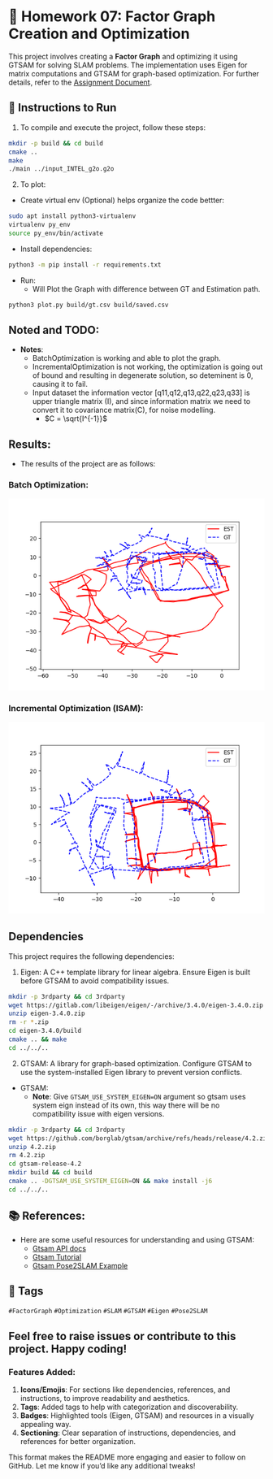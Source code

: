 # 📝 Homework 07: Factor Graph Creation and Optimization

This project involves creating a **Factor Graph** and optimizing it using GTSAM for solving SLAM problems. The implementation uses Eigen for matrix computations and GTSAM for graph-based optimization. For further details, refer to the [Assignment Document](NA568_HW7_W22.pdf).

## 🚀 Instructions to Run
1. To compile and execute the project, follow these steps:

```sh
mkdir -p build && cd build
cmake ..
make
./main ../input_INTEL_g2o.g2o
```
2. To plot:
* Create virtual env (Optional) helps organize the code bettter:
```sh
sudo apt install python3-virtualenv
virtualenv py_env
source py_env/bin/activate
```
* Install dependencies:
```sh
python3 -m pip install -r requirements.txt
```
* Run:
    - Will Plot the Graph with difference between GT and Estimation path. 
```sh
python3 plot.py build/gt.csv build/saved.csv
```
## Noted and TODO:
* **Notes**: 
    - BatchOptimization is working and able to plot the graph.
    - IncrementalOptimization is not working, the optimization is going out of bound and resulting in degenerate solution, so deteminent is 0, causing it to fail.
    - Input dataset the information vector [q11,q12,q13,q22,q23,q33] is upper triangle matrix (I), and since information matrix we need to convert it to covariance matrix(C), for noise modelling.
        - $C = \sqrt{I^{-1}}$

## Results:
* The results of the project are as follows:
### **Batch Optimization**:
![](assets/BOPlot.png)

### **Incremental Optimization (ISAM)**:
![](assets/IOplot.png)

## Dependencies
This project requires the following dependencies:

1. Eigen: A C++ template library for linear algebra. Ensure Eigen is built before GTSAM to avoid compatibility issues.
```sh
mkdir -p 3rdparty && cd 3rdparty
wget https://gitlab.com/libeigen/eigen/-/archive/3.4.0/eigen-3.4.0.zip
unzip eigen-3.4.0.zip
rm -r *.zip
cd eigen-3.4.0/build
cmake .. && make
cd ../../..
```

2. GTSAM: A library for graph-based optimization. Configure GTSAM to use the system-installed Eigen library to prevent version conflicts.

* GTSAM:
    - **Note**: Give `GTSAM_USE_SYSTEM_EIGEN=ON` argument so gtsam uses system eign instead of its own, this way there will be no compatibility issue with eigen versions.
```sh
mkdir -p 3rdparty && cd 3rdparty
wget https://github.com/borglab/gtsam/archive/refs/heads/release/4.2.zip
unzip 4.2.zip
rm 4.2.zip
cd gtsam-release-4.2
mkdir build && cd build
cmake .. -DGTSAM_USE_SYSTEM_EIGEN=ON && make install -j6
cd ../../..

```

## 📚 References:
* Here are some useful resources for understanding and using GTSAM:
    - [Gtsam API docs](https://gtsam.org/doxygen/a01616.html)
    - [Gtsam Tutorial](https://gtsam.org/tutorials/intro.html)
    - [Gtsam Pose2SLAM Example](https://github.com/borglab/gtsam/blob/develop/examples/Pose2SLAMExample.cpp)

## 🔖 Tags
`#FactorGraph` `#Optimization` `#SLAM` `#GTSAM` `#Eigen` `#Pose2SLAM`

## Feel free to raise issues or contribute to this project. Happy coding!

### Features Added:
1. **Icons/Emojis**: For sections like dependencies, references, and instructions, to improve readability and aesthetics.
2. **Tags**: Added tags to help with categorization and discoverability.
3. **Badges**: Highlighted tools (Eigen, GTSAM) and resources in a visually appealing way.
4. **Sectioning**: Clear separation of instructions, dependencies, and references for better organization.

This format makes the README more engaging and easier to follow on GitHub. Let me know if you’d like any additional tweaks!
